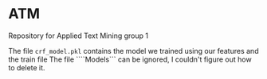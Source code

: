 # ATM
Repository for Applied Text Mining group 1

The file ```crf_model.pkl``` contains the model we trained using our features and the train file
The file ````Models``` can be ignored, I couldn't figure out how to delete it.
